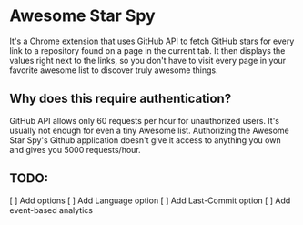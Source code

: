 # Awesome Star Spy

It's a Chrome extension that uses GitHub API to fetch GitHub stars for every link to a repository found on a page in the current tab. It then displays the values right next to the links, so you don't have to visit every page in your favorite awesome list to discover truly awesome things.

## Why does this require authentication?

GitHub API allows only 60 requests per hour for unauthorized users. It's usually not enough for even a tiny Awesome list. Authorizing the Awesome Star Spy's Github application doesn't give it access to anything you own and gives you 5000 requests/hour.

## TODO:

[ ] Add options
[ ] Add Language option
[ ] Add Last-Commit option
[ ] Add event-based analytics
